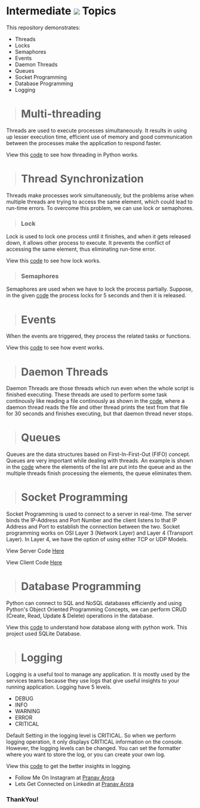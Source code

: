 # Intermediate <img src="https://img.shields.io/badge/Python-FFD43B?style=for-the-badge&logo=python&logoColor=darkgreen"/> Topics

This repository demonstrates: 
* Threads
* Locks
* Semaphores
* Events
* Daemon Threads
* Queues
* Socket Programming
* Database Programming
* Logging

> # Multi-threading

Threads are used to execute processes simultaneously. It results in using up lesser execution time, efficient use of memory and good communication between the processes make the application to respond faster.

View this [code](https://github.com/pranavarora1895/python_threads/blob/master/main.py) to see how threading in Python works.

> # Thread Synchronization

Threads make processes work simultaneously, but the problems arise when multiple threads are trying to access the same element, which could lead to run-time errors. To overcome this problem, we can use lock or semaphores.

> ### Lock

Lock is used to lock one process until it finishes, and when it gets released down, it allows other process to execute. It prevents the conflict of accessing the same element, thus eliminating run-time error.

View this [code](https://github.com/pranavarora1895/python_threads/blob/master/ThreadSync.py) to see how lock works.

> ### Semaphores

Semaphores are used when we have to lock the process partially. Suppose, in the given [code](https://github.com/pranavarora1895/python_threads/blob/master/semaphores.py) the process locks for 5 seconds and then it is released.

> # Events

When the events are triggered, they process the related tasks or functions.

View this [code](https://github.com/pranavarora1895/python_threads/blob/master/events.py) to see how event works.

> # Daemon Threads

Daemon Threads are those threads which run even when the whole script is finished executing. These threads are used to perform some task continously like reading a file continously as shown in the [code](https://github.com/pranavarora1895/python_threads/blob/master/daemon_threads.py), where a daemon thread reads the file and other thread prints the text from that file for 30 seconds and finishes executing, but that daemon thread never stops.

> # Queues

Queues are the data structures based on First-In-First-Out (FIFO) concept. Queues are very important while dealing with threads. An example is shown in the [code](https://github.com/pranavarora1895/python_threads/blob/master/queues.py) where the elements of the list are put into the queue and as the multiple threads finish processing the elements, the queue eliminates them.

> # Socket Programming

Socket Programming is used to connect to a server in real-time. The server binds the IP-Address and Port Number and the client listens to that IP Address and Port to establish the connection between the two. Socket programming works on OSI Layer 3 (Network Layer) and Layer 4 (Transport Layer). In Layer 4, we have the option of using either TCP or UDP Models.

View Server Code [Here](https://github.com/pranavarora1895/python_threads/blob/master/sockets.py)

View Client Code [Here](https://github.com/pranavarora1895/python_threads/blob/master/socket_client.py)

> # Database Programming

Python can connect to SQL and NoSQL databases efficiently and using Python's Object Oriented Programming Concepts, we can perform CRUD (Create, Read, Update & Delete) operations in the database.

View this [code](https://github.com/pranavarora1895/python_threads/blob/master/databases.py) to understand how database along with python work. This project used SQLite Database.

> # Logging

Logging is a useful tool to manage any application. It is mostly used by the services teams because they use logs that give useful insights to your running application. Logging have 5 levels.

* DEBUG
* INFO
* WARNING
* ERROR
* CRITICAL

Default Setting in the logging level is CRITICAL. So when we perform logging operation, it only displays CRITICAL information on the console. However, the logging levels can be changed. You can set the formatter where you want to store the log, or you can create your own log.

View this [code](https://github.com/pranavarora1895/python_threads/blob/master/loggers.py) to get the better insights in logging.

* Follow Me On Instagram at [Pranav Arora](https://www.instagram.com/arorapranav187)
* Lets Get Connected on Linkedin at [Pranav Arora](https://www.linkedin.com/in/pranav-arora-354b71bb/)


### ThankYou!




